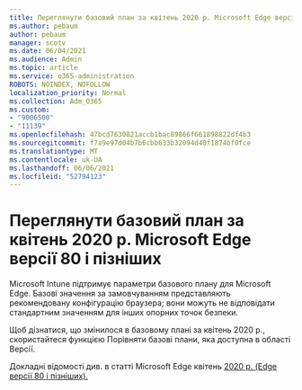 ```yaml
---
title: Переглянути базовий план за квітень 2020 р. Microsoft Edge версії 80 і пізніших
ms.author: pebaum
author: pebaum
manager: scotv
ms.date: 06/04/2021
ms.audience: Admin
ms.topic: article
ms.service: o365-administration
ROBOTS: NOINDEX, NOFOLLOW
localization_priority: Normal
ms.collection: Adm_O365
ms.custom:
- "9006500"
- "11139"
ms.openlocfilehash: 47bcd7630821accb1bac89866f661898822df4b3
ms.sourcegitcommit: f7a9e97d04b7b6cbb633b32094d40f1874bf0fce
ms.translationtype: MT
ms.contentlocale: uk-UA
ms.lasthandoff: 06/06/2021
ms.locfileid: "52794123"
---
```

# <a name="view-the-april-2020-baseline-for-microsoft-edge-versions-80-and-later"></a>Переглянути базовий план за квітень 2020 р. Microsoft Edge версії 80 і пізніших

Microsoft Intune підтримує параметри базового плану для Microsoft Edge. Базові значення за замовчуванням представляють рекомендовану конфігурацію браузера; вони можуть не відповідати стандартним значенням для інших опорних точок безпеки.

Щоб дізнатися, що змінилося в базовому плані за квітень 2020 р., скористайтеся функцією Порівняти базові плани, яка доступна в області Версії.

Докладні відомості див. в статті Microsoft Edge квітень [2020 р. (Edge версії 80 і пізніших).](/mem/intune/protect/security-baseline-settings-edge?pivots=edge-april-2020)